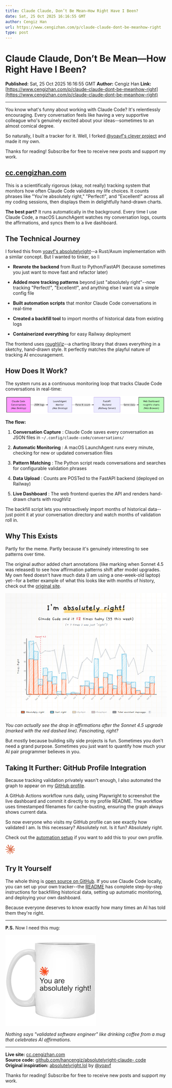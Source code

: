 ```yaml
---
title: Claude Claude, Don’t Be Mean—How Right Have I Been?
date: Sat, 25 Oct 2025 16:16:55 GMT
author: Cengiz Han
url: https://www.cengizhan.com/p/claude-claude-dont-be-meanhow-right
type: post
---
```


# Claude Claude, Don’t Be Mean—How Right Have I Been?

**Published:** Sat, 25 Oct 2025 16:16:55 GMT
**Author:** Cengiz Han
**Link:** [https://www.cengizhan.com/p/claude-claude-dont-be-meanhow-right](https://www.cengizhan.com/p/claude-claude-dont-be-meanhow-right)

---

You know what's funny about working with Claude Code? It's relentlessly
encouraging. Every conversation feels like having a very supportive colleague
who's genuinely excited about your ideas--sometimes to an almost comical
degree.

So naturally, I built a tracker for it. Well, I forked [@yoavf's clever
project](https://absolutelyright.lol/) and made it my own.

Thanks for reading! Subscribe for free to receive new posts and support my
work.

##  **[cc.cengizhan.com](https://cc.cengizhan.com/)**

This is a scientifically rigorous (okay, not really) tracking system that
monitors how often Claude Code validates my life choices. It counts phrases
like "You're absolutely right," "Perfect!", and "Excellent!" across all my
coding sessions, then displays them in delightfully hand-drawn charts.

 **The best part?** It runs automatically in the background. Every time I use
Claude Code, a macOS LaunchAgent watches my conversation logs, counts the
affirmations, and syncs them to a live dashboard.

##  **The Technical Journey**

I forked this from [yoavf's
absolutelyright](https://github.com/yoavf/absolutelyright)--a Rust/Axum
implementation with a similar concept. But I wanted to tinker, so I:

  *  **Rewrote the backend** from Rust to Python/FastAPI (because sometimes you just want to move fast and refactor later)

  *  **Added more tracking patterns** beyond just "absolutely right"--now tracking "Perfect!", "Excellent!", and anything else I want via a simple config file

  *  **Built automation scripts** that monitor Claude Code conversations in real-time

  *  **Created a backfill tool** to import months of historical data from existing logs

  *  **Containerized everything** for easy Railway deployment

The frontend uses [roughViz](https://www.jwilber.me/roughviz/)--a charting
library that draws everything in a sketchy, hand-drawn style. It perfectly
matches the playful nature of tracking AI encouragement.

##  **How Does It Work?**

The system runs as a continuous monitoring loop that tracks Claude Code
conversations in real-time:

![](image1.png)

 **The flow:**

  1.  **Conversation Capture** : Claude Code saves every conversation as JSON files in `~/.config/claude-code/conversations/`

  2.  **Automatic Monitoring** : A macOS LaunchAgent runs every minute, checking for new or updated conversation files

  3.  **Pattern Matching** : The Python script reads conversations and searches for configurable validation phrases

  4.  **Data Upload** : Counts are POSTed to the FastAPI backend (deployed on Railway)

  5.  **Live Dashboard** : The web frontend queries the API and renders hand-drawn charts with roughViz

The backfill script lets you retroactively import months of historical data--
just point it at your conversation directory and watch months of validation
roll in.

##  **Why This Exists**

Partly for the meme. Partly because it's genuinely interesting to see patterns
over time.

The original author added chart annotations (like marking when Sonnet 4.5 was
released) to see how affirmation patterns shift after model upgrades. My own
feed doesn't have much data (I am using a one-week-old laptop) yet--for a
better example of what this looks like with months of history, check out the
[original site](https://absolutelyright.lol/).

![](image2.png)

 _You can actually see the drop in affirmations after the Sonnet 4.5 upgrade
(marked with the red dashed line). Fascinating, right?_

But mostly because building silly side projects is fun. Sometimes you don't
need a grand purpose. Sometimes you just want to quantify how much your AI
pair programmer believes in you.

##  **Taking It Further: GitHub Profile Integration**

Because tracking validation privately wasn't enough, I also automated the
graph to appear on my [GitHub profile](https://github.com/hancengiz).

A GitHub Actions workflow runs daily, using Playwright to screenshot the live
dashboard and commit it directly to my profile README. The workflow uses
timestamped filenames for cache-busting, ensuring the graph always shows
current data.

So now everyone who visits my GitHub profile can see exactly how validated I
am. Is this necessary? Absolutely not. Is it fun? Absolutely right.

Check out the [automation
setup](https://github.com/hancengiz/hancengiz/tree/main/absolutely-right) if
you want to add this to your own profile.

![](image3.png)

##  **Try It Yourself**

The whole thing is [open source on
GitHub](https://github.com/hancengiz/absolutelyright-claude-code). If you use
Claude Code locally, you can set up your own tracker--the
[README](https://github.com/hancengiz/absolutelyright-claude-code#readme) has
complete step-by-step instructions for backfilling historical data, setting up
automatic monitoring, and deploying your own dashboard.

Because everyone deserves to know exactly how many times an AI has told them
they're right.

* * *

 **P.S.** Now I need this mug:

![](image4.png)

 _Nothing says "validated software engineer" like drinking coffee from a mug
that celebrates AI affirmations._

* * *

 **Live site:** [cc.cengizhan.com](https://cc.cengizhan.com/)  
 **Source code:** [github.com/hancengiz/absolutelyright-claude-
code](https://github.com/hancengiz/absolutelyright-claude-code)  
 **Original inspiration:** [absolutelyright.lol](https://absolutelyright.lol/)
by [@yoavf](https://github.com/yoavf)

Thanks for reading! Subscribe for free to receive new posts and support my
work.
